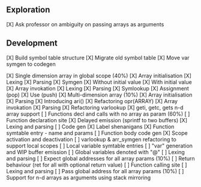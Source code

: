 Exploration
---
[X] Ask professor on ambiguity on passing arrays as arguments

Development
---
[X] Build symbol table structure
[X] Migrate old symbol table
[X] Move var symgen to codegen

[X] Single dimension array in global scope (40%)
    [X] Array initialisation
        [X] Lexing
        [X] Parsing
        [X] Symgen
        [X] Without initial value
        [X] With initial value
    [X] Array invokation
        [X] Lexing
        [X] Parsing
        [X] Symlookup
        [X] Assignment (pop)
        [X] Use (push)
[X] Multi-dimension array (10%)
    [X] Array initialisation
        [X] Parsing
        [X] Introducing ari()
        [X] Refactoring opr(ARRAY)
    [X] Array invokation
        [X] Parsing
        [X] Refactoring varlookup
    [X] geti, getc, gets n-d array support
[ ] Functions decl and calls with no array as param (60%)
    [ ] Function declaration site
        [X] Delayed emission (sprintf to two buffers)
        [X] Lexing and parsing
        [ ] Code gen
            [X] Label shenanigans
            [X] Function symtable entry - name and params
            [ ] Function body code gen
                [X] Scope activation and deactivation
                [ ] varlookup & arr_symgen refactoring to support local scopes
                [ ] Local variable symtable entries
            [ ] "var" generation and WIP buffer emission
            [ ] Global variables denoted with "@"
                [ ] Lexing and parsing
            [ ] Expect global addresses for all array params (10%)
            [ ] Return behaviour (ret for all with optional return value)
    [ ] Function calling site
        [ ] Lexing and parsing
        [ ] Pass global address for all array params (10%)
    [ ] Support for n-d arrays as arguments using stack mirroring